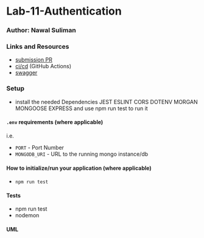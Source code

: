 # Lab-11-Authentication

### Author: Nawal Suliman 

### Links and Resources
- [submission PR](https://github.com/401-advanced-javascript-Nawal/Lab-09-API-ServerVir/pull/1)
- [ci/cd](https://github.com/401-advanced-javascript-Nawal/Lab-09-API-ServerVir/actions) (GitHub Actions)
- [swagger](https://inspector.swagger.io/builder)

### Setup
- install the needed Dependencies JEST ESLINT CORS DOTENV MORGAN MONGOOSE EXPRESS  and use npm run test to run it 

#### `.env` requirements (where applicable)
i.e.
- `PORT` - Port Number
- `MONGODB_URI` - URL to the running mongo instance/db

#### How to initialize/run your application (where applicable)
- `npm run test`

#### Tests
- npm run test
- nodemon  

#### UML

